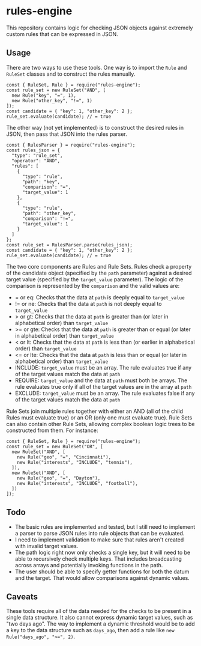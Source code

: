 # rules-engine
This repository contains logic for checking JSON objects against extremely custom rules that can be expressed in JSON.

## Usage
There are two ways to use these tools. One way is to import the `Rule` and `RuleSet` classes and to construct the rules manually.
```
const { RuleSet, Rule } = require("rules-engine");
const rule_set = new RuleSet("AND", [
  new Rule("key", "=", 1),
  new Rule("other_key", "!=", 1)
]);
const candidate = { "key": 1, "other_key": 2 };
rule_set.evaluate(candidate); // = true
```
The other way (not yet implemented) is to construct the desired rules in JSON, then pass that JSON into the rules parser.
```
const { RulesParser } = require("rules-engine");
const rules_json = {
  "type": "rule_set",
  "operator": "AND",
  "rules": [
    {
      "type": "rule",
      "path": "key",
      "comparison": "=",
      "target_value": 1
    },
    {
      "type": "rule",
      "path": "other_key",
      "comparison": "!=",
      "target_value": 1
    }
  ]
};
const rule_set = RulesParser.parse(rules_json);
const candidate = { "key": 1, "other_key": 2 };
rule_set.evaluate(candidate); // = true
```

The two core components are Rules and Rule Sets. Rules check a property of the candidate object (specified by the `path` parameter) against a desired target value (specified by the `target_value` parameter). The logic of the comparison is represented by the `comparison` and the valid values are:
* = or eq: Checks that the data at `path` is deeply equal to `target_value`
* != or ne: Checks that the data at `path` is not deeply equal to `target_value`
* \> or gt: Checks that the data at `path` is greater than (or later in alphabetical order) than `target_value`
* \>= or gte: Checks that the data at `path` is greater than or equal (or later in alphabetical order) than `target_value`
* < or lt: Checks that the data at `path` is less than (or earlier in alphabetical order) than `target_value`
* <= or lte: Checks that the data at `path` is less than or equal (or later in alphabetical order) than `target_value`
* INCLUDE: `target_value` must be an array. The rule evaluates true if any of the target values match the data at `path`
* REQUIRE: `target_value` and the data at `path` must both be arrays. The rule evaluates true only if all of the target values are in the array at `path`
* EXCLUDE: `target_value` must be an array. The rule evaluates false if any of the target values match the data at `path`

Rule Sets join multiple rules together with either an AND (all of the child Rules must evaluate true) or an OR (only one must evaluate true). Rule Sets can also contain other Rule Sets, allowing complex boolean logic trees to be constructed from them. For instance:
```
const { RuleSet, Rule } = require("rules-engine");
const rule_set = new RuleSet("OR", [
  new RuleSet("AND", [
    new Rule("geo", "=", "Cincinnati"),
    new Rule("interests", "INCLUDE", "tennis"),
  ]),
  new RuleSet("AND", [
    new Rule("geo", "=", "Dayton"),
    new Rule("interests", "INCLUDE", "football"),
  ])
]);
```

## Todo
* The basic rules are implemented and tested, but I still need to implement a parser to parse JSON rules into rule objects that can be evaluated. 
* I need to implement validation to make sure that rules aren't created with invalid target values. 
* The path logic right now only checks a single key, but it will need to be able to recursively check multiple keys. That includes broadcasting across arrays and potentially invoking functions in the path.
* The user should be able to specify getter functions for both the datum and the target. That would allow comparisons against dynamic values.

## Caveats
These tools require all of the data needed for the checks to be present in a single data structure. It also cannot express dynamic target values, such as "two days ago". The way to implement a dynamic threshold would be to add a key to the data structure such as `days_ago`, then add a rule like `new Rule("days_ago", ">=", 2)`.
